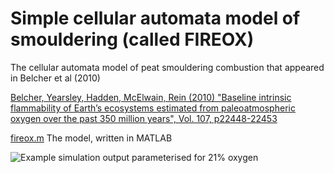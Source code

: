 # Simple cellular automata model of smouldering (called FIREOX)

The cellular automata model of peat smouldering combustion that appeared in Belcher et al (2010)

[Belcher, Yearsley, Hadden, McElwain, Rein (2010) "Baseline intrinsic flammability of Earth’s ecosystems estimated from paleoatmospheric oxygen over the past 350 million years", Vol. 107, p22448-22453](http://www.pnas.org/content/107/52/22448.abstract)

[fireox.m](https://github.com/DrJonYearsley/Smouldering/edit/master/FIREOX/fireox.m) The model, written in MATLAB

![Example simulation output parameterised for 21% oxygen](https://github.com/DrJonYearsley/Smouldering/edit/master/FIREOX/fireox_beta0.022_mu0.04_21O2.gif)
